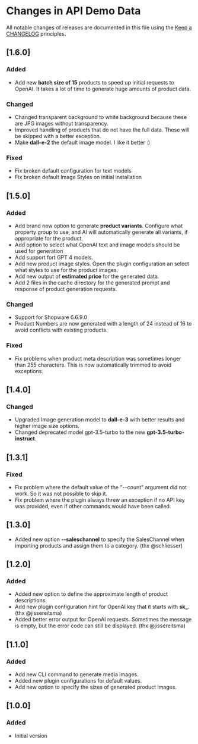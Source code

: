 # Changes in API Demo Data

All notable changes of releases are documented in this file
using the [Keep a CHANGELOG](https://keepachangelog.com/) principles.

## [1.6.0]

### Added

- Add new **batch size of 15** products to speed up initial requests to OpenAI. It takes a lot of time to generate huge amounts of product data.

### Changed

- Changed transparent background to white background because these are JPG images without transparency.
- Improved handling of products that do not have the full data. These will be skipped with a better exception.
- Make **dall-e-2** the default image model. I like it better :)

### Fixed

- Fix broken default configuration for text models
- Fix broken default Image Styles on initial installation

## [1.5.0]

### Added

- Add brand new option to generate **product variants**. Configure what property group to use, and AI will automatically generate all variants, if appropriate for the product.
- Add option to select what OpenAI text and image models should be used for generation
- Add support fort GPT 4 models.
- Add new product image styles. Open the plugin configuration an select what styles to use for the product images.
- Add new output of **estimated price** for the generated data.
- Add 2 files in the cache directory for the generated prompt and response of product generation requests.

### Changed

- Support for Shopware 6.6.9.0
- Product Numbers are now generated with a length of 24 instead of 16 to avoid conflicts with existing products.

### Fixed

- Fix problems when product meta description was sometimes longer than 255 characters. This is now automatically trimmed to avoid exceptions.

## [1.4.0]

### Changed

- Upgraded Image generation model to **dall-e-3** with better results and higher image size options.
- Changed deprecated model gpt-3.5-turbo to the new **gpt-3.5-turbo-instruct**.

## [1.3.1]

### Fixed

- Fix problem where the default value of the "--count" argument did not work. So it was not possible to skip it.
- Fix problem where the plugin always threw an exception if no API key was provided, even if other commands would have been called.

## [1.3.0]

- Added new option **--saleschannel** to specify the SalesChannel when importing products and assign them to a category. (thx @schliesser)

## [1.2.0]

### Added

- Added new option to define the approximate length of product descriptions.
- Add new plugin configuration hint for OpenAI key that it starts with **sk_**. (thx @jissereitsma)
- Added better error output for OpenAI requests. Sometimes the message is empty, but the error code can still be displayed. (thx @jissereitsma)

## [1.1.0]

### Added

- Add new CLI command to generate media images.
- Added new plugin configurations for default values.
- Add new option to specify the sizes of generated product images.

## [1.0.0]

### Added

- Initial version